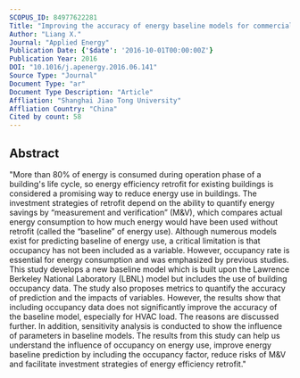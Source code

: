 ```yaml
---
SCOPUS_ID: 84977622281
Title: "Improving the accuracy of energy baseline models for commercial buildings with occupancy data"
Author: "Liang X."
Journal: "Applied Energy"
Publication Date: {'$date': '2016-10-01T00:00:00Z'}
Publication Year: 2016
DOI: "10.1016/j.apenergy.2016.06.141"
Source Type: "Journal"
Document Type: "ar"
Document Type Description: "Article"
Affliation: "Shanghai Jiao Tong University"
Affliation Country: "China"
Cited by count: 58
---
```


## Abstract
"More than 80% of energy is consumed during operation phase of a building's life cycle, so energy efficiency retrofit for existing buildings is considered a promising way to reduce energy use in buildings. The investment strategies of retrofit depend on the ability to quantify energy savings by “measurement and verification” (M&V), which compares actual energy consumption to how much energy would have been used without retrofit (called the “baseline” of energy use). Although numerous models exist for predicting baseline of energy use, a critical limitation is that occupancy has not been included as a variable. However, occupancy rate is essential for energy consumption and was emphasized by previous studies. This study develops a new baseline model which is built upon the Lawrence Berkeley National Laboratory (LBNL) model but includes the use of building occupancy data. The study also proposes metrics to quantify the accuracy of prediction and the impacts of variables. However, the results show that including occupancy data does not significantly improve the accuracy of the baseline model, especially for HVAC load. The reasons are discussed further. In addition, sensitivity analysis is conducted to show the influence of parameters in baseline models. The results from this study can help us understand the influence of occupancy on energy use, improve energy baseline prediction by including the occupancy factor, reduce risks of M&V and facilitate investment strategies of energy efficiency retrofit."
